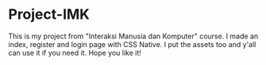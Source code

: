 # Project-IMK
This is my project from "Interaksi Manusia dan Komputer" course. I made an index, register and login page with CSS Native. I put the assets too and y'all can use it if you need it. Hope you like it!
